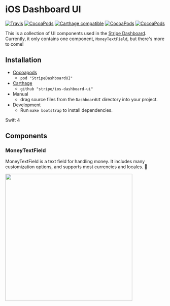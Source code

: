 # iOS Dashboard UI
[![Travis](https://img.shields.io/travis/stripe/ios-dashboard-ui/master.svg?style=flat)](https://travis-ci.org/stripe/ios-dashboard-ui)
[![CocoaPods](https://img.shields.io/cocoapods/v/StripeDashboardUI.svg?style=flat)](http://cocoapods.org/?q=name%3Astripedashboardui)
[![Carthage compatible](https://img.shields.io/badge/Carthage-compatible-4BC51D.svg?style=flat)](https://github.com/Carthage/Carthage)
[![CocoaPods](https://img.shields.io/cocoapods/l/StripeDashboardUI.svg?style=flat)](https://github.com/stripe/ios-dashboard-ui/blob/master/LICENSE)
[![CocoaPods](https://img.shields.io/cocoapods/p/StripeDashboardUI.svg?style=flat)](https://github.com/stripe/ios-dashboard-ui#)

This is a collection of UI components used in the [Stripe Dashboard](https://itunes.apple.com/us/app/stripe-dashboard/id978516833?mt=8). Currently, it only contains one component, `MoneyTextField`, but there's more to come!

## Installation
* [Cocoapods](https://cocoapods.org/pods/StripeDashboardUI)
  * `pod "StripeDashboardUI"`
* [Carthage](https://github.com/Carthage/Carthage#installing-carthage)
  * `github "stripe/ios-dashboard-ui"`
* Manual
  * drag source files from the `DashboardUI` directory into your project.
* Development
  * Run `make bootstrap` to install dependencies.

Swift 4

## Components
### MoneyTextField
MoneyTextField is a text field for handling money. It includes many customization options, and supports most currencies and locales. 💸

<img src="https://cloud.githubusercontent.com/assets/894119/17221400/c4afee62-54c1-11e6-943e-6f3b81a573aa.gif" width="400px">
